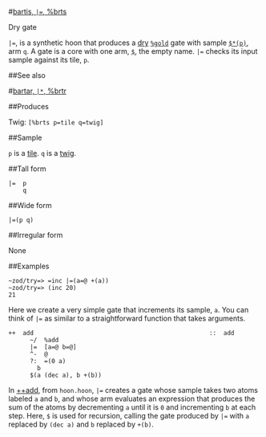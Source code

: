 #[bartis, `|=`, %brts](#brts)

Dry gate

`|=`, is a synthetic hoon that produces a [dry]() [`%gold`]() gate with sample [`$*(p)`](), arm `q`. A gate is a core with one arm, [`$`](), the empty name. `|=` checks its input sample against its tile, `p`.

##See also

#[bartar, `|*`, %brtr](#brtr)

##Produces

Twig: `[%brts p=tile q=twig]`

##Sample

`p` is a [tile]().
`q` is a [twig]().

##Tall form

    |=  p
        q

##Wide form

    |=(p q)

##Irregular form

None

##Examples

    ~zod/try=> =inc |=(a=@ +(a))
    ~zod/try=> (inc 20)
    21

Here we create a very simple gate that increments its sample, `a`. You can think of `|=` as similar to a straightforward function that takes arguments.

```
++  add                                                 ::  add
      ~/  %add
      |=  [a=@ b=@]
      ^-  @
      ?:  =(0 a)
        b
      $(a (dec a), b +(b))
```

In [++add](), from `hoon.hoon`, `|=` creates a gate whose sample takes two atoms labeled `a` and `b`, and whose arm evaluates an expression that produces the sum of the atoms by decrementing `a` until it is `0` and incrementing `b` at each step. Here, `$` is used for recursion, calling the gate produced by `|=` with `a` replaced by `(dec a)` and `b` replaced by `+(b)`.


